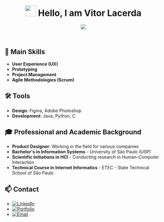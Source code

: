 <h1 align="center"><img src="https://media.giphy.com/media/hvRJCLFzcasrR4ia7z/giphy.gif" width="35"><b> Hello, I am Vitor Lacerda</b></h1>

<p align="center">
  <a href="https://github.com/DenverCoder1/readme-typing-svg"><img src="https://readme-typing-svg.herokuapp.com?font=Time+New+Roman&color=cyan&size=25&center=true&vCenter=true&width=600&height=100&lines=Product+Designer;System+Information+at+USP;Love+to+learn+new+stuff..<3"></a>
</p>

<br>

## 🚀 Main Skills

- **User Experience (UX)**
- **Prototyping**
- **Project Management**
- **Agile Methodologies (Scrum)**

## 🛠️ Tools

- **Design**: Figma, Adobe Photoshop
- **Development**: Java, Python, C

## 🎓 Professional and Academic Background

- **Product Designer**: Working in the field for various companies
- **Bachelor's in Information Systems** - University of São Paulo (USP)
- **Scientific Initiations in HCI** - Conducting research in Human-Computer Interaction
- **Technical Course in Internet Informatics** - ETEC - State Technical School of São Paulo

## 📫 Contact

- [![LinkedIn](https://img.shields.io/badge/LinkedIn-vitorlacerda05-blue?style=flat&logo=linkedin)](https://www.linkedin.com/in/vitorlacerda05)
- [![Portfolio](https://img.shields.io/badge/Portfolio-vitorlacerda05.notion.site-green?style=flat&logo=notion)](https://vitorlacerda05.notion.site/Ol-sou-o-Vitor-c4f4a9d8a6b0417995f16b019948c0d4)
- [![Email](https://img.shields.io/badge/Email-vitorlacerda05@gmail.com-red?style=flat&logo=gmail)](mailto:vitorlacerda05@gmail.com)
